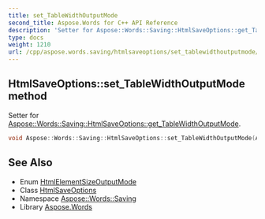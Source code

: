 ```yaml
---
title: set_TableWidthOutputMode
second_title: Aspose.Words for C++ API Reference
description: 'Setter for Aspose::Words::Saving::HtmlSaveOptions::get_TableWidthOutputMode.'
type: docs
weight: 1210
url: /cpp/aspose.words.saving/htmlsaveoptions/set_tablewidthoutputmode/
---
```

## HtmlSaveOptions::set_TableWidthOutputMode method


Setter for [Aspose::Words::Saving::HtmlSaveOptions::get_TableWidthOutputMode](../get_tablewidthoutputmode/).

```cpp
void Aspose::Words::Saving::HtmlSaveOptions::set_TableWidthOutputMode(Aspose::Words::Saving::HtmlElementSizeOutputMode value)
```

## See Also

* Enum [HtmlElementSizeOutputMode](../../htmlelementsizeoutputmode/)
* Class [HtmlSaveOptions](../)
* Namespace [Aspose::Words::Saving](../../)
* Library [Aspose.Words](../../../)
